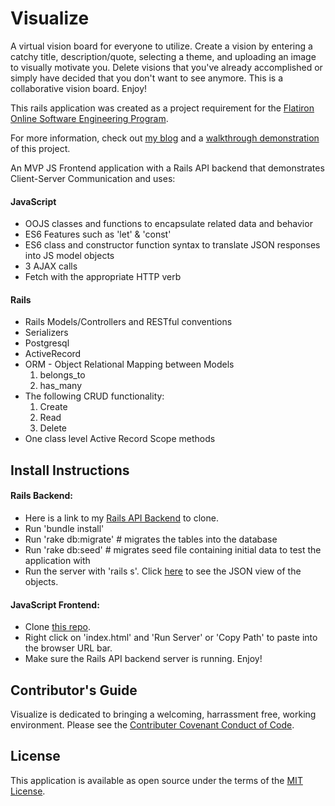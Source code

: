 <h1>Visualize</h1>

A virtual vision board for everyone to utilize. Create a vision by entering a catchy title, description/quote, selecting a theme, and uploading an image to visually motivate you. Delete visions that you've already accomplished or simply have decided that you don't want to see anymore. This is a collaborative vision board. Enjoy!

This rails application was created as a project requirement for the <a href="https://flatironschool.com/career-courses/coding-bootcamp/online">Flatiron Online Software Engineering Program</a>.

For more information, check out <a href="https://gracenak.medium.com/jingle-bell-rails-associations-and-nested-forms-all-the-way-31ce77e4e4f8">my blog</a> and a <a href="https://www.youtube.com/watch?v=NdAa5LUz7Ns&t=14s">walkthrough demonstration</a> of this project.

An MVP JS Frontend application with a Rails API backend that demonstrates Client-Server Communication and uses:
<h4>JavaScript</h4>
<ul>
    <li> OOJS classes and functions to encapsulate related data and behavior
    <li> ES6 Features such as 'let' & 'const'
    <li> ES6 class and constructor function syntax to translate JSON responses into JS model objects
    <li> 3 AJAX calls
    <li> Fetch with the appropriate HTTP verb
</ul>
<h4>Rails</h4>
<ul>
    <li> Rails Models/Controllers and RESTful conventions 
    <li> Serializers
    <li> Postgresql
    <li> ActiveRecord
    <li> ORM - Object Relational Mapping between Models
        <ol> 
            <li>belongs_to
            <li>has_many
        </ol>
    <li> The following CRUD functionality:
        <ol>
            <li>Create
            <li>Read
            <li>Delete
        </ol>
    <li> One class level Active Record Scope methods
</ul>

<h2>Install Instructions</h2>
<h4>Rails Backend:</h4>
<ul>
    <li> Here is a link to my <a href="https://github.com/gracenak/visualize_backend.git">Rails API Backend</a> to clone.
    <li> Run 'bundle install'
    <li> Run 'rake db:migrate' # migrates the tables into the database
    <li> Run 'rake db:seed'    # migrates seed file containing initial data to test the application with
    <li> Run the server with 'rails s'. Click <a href="http://localhost:3000/api/v1/visions">here</a> to see the JSON view of the objects.
</ul>

<h4>JavaScript Frontend: </h4>
<ul> 
    <li> Clone <a href="https://github.com/gracenak/visualize_frontend.git">this repo</a>.
    <li> Right click on 'index.html' and 'Run Server' or 'Copy Path' to paste into the browser URL bar.
    <li> Make sure the Rails API backend server is running. Enjoy!
</ul>


<h2>Contributor's Guide </h2>
Visualize is dedicated to bringing a welcoming, harrassment free, working environment. Please see the <a href="https://www.contributor-covenant.org/version/2/0/code_of_conduct/">Contributer Covenant Conduct of Code</a>.

<h2>License</h2>
This application is available as open source under the terms of the <a href="https://opensource.org/licenses/MIT">MIT License</a>.